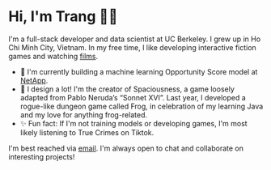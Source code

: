 <p align="center">
  <strong>
    <h1>
      Hi, I'm Trang 🐸🚀
    </h1>
  </strong>
</p>

I'm a full-stack developer and data scientist at UC Berkeley. I grew up in Ho Chi Minh City, Vietnam. In my free time, I like developing interactive fiction games and watching [films](https://letterboxd.com/chimtrangmocoi/films/reviews/).

* 🔭 I'm currently building a machine learning Opportunity Score model at [NetApp](https://www.netapp.com/).
* 🌱 I design a lot! I'm the creator of Spaciousness, a game loosely adapted from Pablo Neruda’s “Sonnet XVI”. Last year, I developed a rogue-like dungeon game called Frog, in celebration of my learning Java and my love for anything frog-related. 
* ✨ Fun fact: If I'm not training models or developing games, I'm most likely listening to True Crimes on Tiktok. 

I'm best reached via [email](mailto:trangnguyen12002@berkeley.edu). I'm always open to chat and collaborate on interesting projects!

<!--
**trangnguyen12002/trangnguyen12002** is a ✨ _special_ ✨ repository because its `README.md` (this file) appears on your GitHub profile.

Here are some ideas to get you started:

- 🔭 I’m currently working on ...
- 🌱 I’m currently learning ...
- 👯 I’m looking to collaborate on ...
- 🤔 I’m looking for help with ...
- 💬 Ask me about ...
- 📫 How to reach me: ...
- 😄 Pronouns: ...
- ⚡ Fun fact: ...
-->


